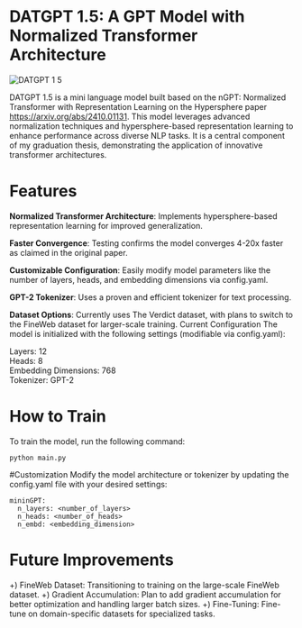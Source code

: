 # DATGPT 1.5: A GPT Model with Normalized Transformer Architecture
![DATGPT 1 5](https://github.com/user-attachments/assets/b9c92bdf-e851-4041-a08c-abbfc7d9fa76)

DATGPT 1.5 is a mini language model built based on the nGPT: Normalized Transformer with Representation Learning on the Hypersphere paper https://arxiv.org/abs/2410.01131. This model leverages advanced normalization techniques and hypersphere-based representation learning to enhance performance across diverse NLP tasks. It is a central component of my graduation thesis, demonstrating the application of innovative transformer architectures.

# Features
**Normalized Transformer Architecture**: Implements hypersphere-based representation learning for improved generalization.

**Faster Convergence**: Testing confirms the model converges 4-20x faster as claimed in the original paper.

**Customizable Configuration**: Easily modify model parameters like the number of layers, heads, and embedding dimensions via config.yaml.

**GPT-2 Tokenizer**: Uses a proven and efficient tokenizer for text processing.

**Dataset Options**: Currently uses The Verdict dataset, with plans to switch to the FineWeb dataset for larger-scale training.
Current Configuration
The model is initialized with the following settings (modifiable via config.yaml):

Layers: 12  
Heads: 8   
Embedding Dimensions: 768  
Tokenizer: GPT-2  
# How to Train
To train the model, run the following command:
```
python main.py
```
#Customization
Modify the model architecture or tokenizer by updating the config.yaml file with your desired settings:
```
mininGPT:  
  n_layers: <number_of_layers>  
  n_heads: <number_of_heads>  
  n_embd: <embedding_dimension>
```
# Future Improvements
+) FineWeb Dataset: Transitioning to training on the large-scale FineWeb dataset.
+) Gradient Accumulation: Plan to add gradient accumulation for better optimization and handling larger batch sizes.
+) Fine-Tuning: Fine-tune on domain-specific datasets for specialized tasks.
